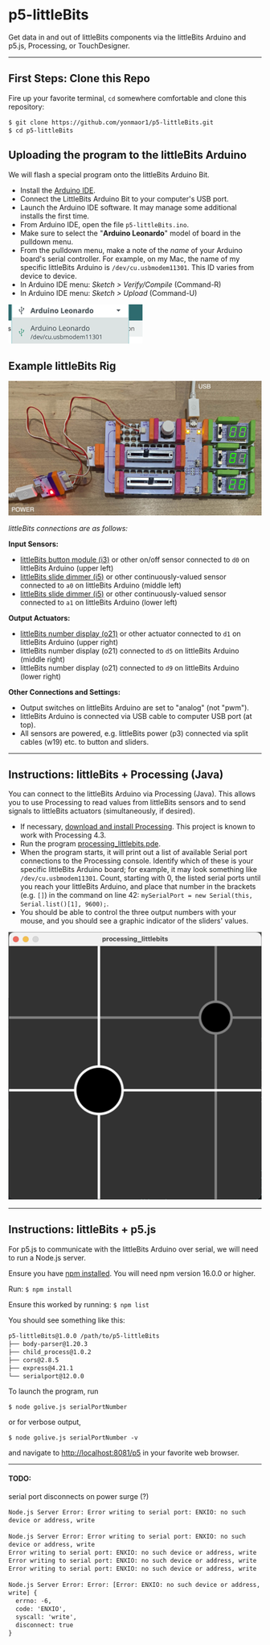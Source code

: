 # p5-littleBits

Get data in and out of littleBits components via the littleBits Arduino and p5.js, Processing, or TouchDesigner.

---

## First Steps: Clone this Repo

Fire up your favorite terminal, `cd` somewhere comfortable and clone this repository:

```
$ git clone https://github.com/yonmaor1/p5-littleBits.git
$ cd p5-littleBits
```

## Uploading the program to the littleBits Arduino

We will flash a special program onto the littleBits Arduino Bit. 

* Install the [Arduino IDE](https://www.arduino.cc/en/software). 
* Connect the LittleBits Arduino Bit to your computer's USB port. 
* Launch the Arduino IDE software. It may manage some additional installs the first time. 
* From Arduino IDE, open the file `p5-littleBits.ino`. 
* Make sure to select the "**Arduino Leonardo**" model of board in the pulldown menu. 
* From the pulldown menu, make a note of the *name* of your Arduino board's serial controller. For example, on my Mac, the name of my specific littleBits Arduino is `/dev/cu.usbmodem11301`. This ID varies from device to device. 
* In Arduino IDE menu: *Sketch > Verify/Compile* (Command-R)
* In Arduino IDE menu: *Sketch > Upload* (Command-U)

![leonardo-in-menu.png](documentation/leonardo-in-menu.png)

## Example littleBits Rig

![p5-littlebits-rig.jpg](documentation/p5-littlebits-rig.jpg)

*littleBits connections are as follows:*

**Input Sensors:**

* [littleBits button module (i3)](https://sphero.com/products/button) or other on/off sensor connected to `d0` on littleBits Arduino (upper left)
* [littleBits slide dimmer (i5)](https://sphero.com/products/slide-dimmer) or other continuously-valued sensor connected to `a0` on littleBits Arduino (middle left)  
* [littleBits slide dimmer (i5)](https://sphero.com/products/slide-dimmer) or other continuously-valued sensor connected to `a1` on littleBits Arduino (lower left)

**Output Actuators:**

 * [littleBits number display (o21)](https://sphero.com/products/number-bit) or other actuator connected to `d1` on littleBits Arduino (upper right)
 * littleBits number display (o21) connected to `d5` on littleBits Arduino (middle right)
 * littleBits number display (o21) connected to `d9` on littleBits Arduino (lower right)

**Other Connections and Settings:**

 * Output switches on littleBits Arduino are set to "analog" (not "pwm"). 
 * littleBits Arduino is connected via USB cable to computer USB port (at top). 
 * All sensors are powered, e.g. littleBits power (p3) connected via split cables (w19) etc. to button and sliders. 

---

## Instructions: littleBits + Processing (Java)

You can connect to the littleBits Arduino via Processing (Java). This allows you to use Processing to read values from littleBits sensors and to send signals to littleBits actuators (simultaneously, if desired). 

* If necessary, [download and install Processing](https://processing.org/download). This project is known to work with Processing 4.3.
* Run the program [processing_littlebits.pde](processing/processing_littlebits/processing_littlebits.pde).
* When the program starts, it will print out a list of available Serial port connections to the Processing console. Identify which of these is your specific littleBits Arduino board; for example, it may look something like `/dev/cu.usbmodem11301`. Count, starting with 0, the listed serial ports until you reach your littleBits Arduino, and place that number in the brackets (e.g. `[]`) in the command on line 42: `mySerialPort = new Serial(this, Serial.list()[1], 9600);`.
* You should be able to control the three output numbers with your mouse, and you should see a graphic indicator of the sliders' values. 

![processing-littlebits-sketch.png](documentation/processing-littlebits-sketch.png)


---

## Instructions: littleBits + p5.js

For p5.js to communicate with the littleBits Arduino over serial, we will need to run a Node.js server. 

Ensure you have [npm installed](https://docs.npmjs.com/downloading-and-installing-node-js-and-npm). You will need npm version 16.0.0 or higher.

Run: `$ npm install`

Ensure this worked by running: `$ npm list`

You should see something like this:

```
p5-littleBits@1.0.0 /path/to/p5-littleBits
├── body-parser@1.20.3
├── child_process@1.0.2
├── cors@2.8.5
├── express@4.21.1
└── serialport@12.0.0
```

To launch the program, run

```
$ node golive.js serialPortNumber
``` 
or for verbose output, 

```
$ node golive.js serialPortNumber -v
``` 


and navigate to [http://localhost:8081/p5](http://localhost:8081/p5) in your favorite web browser.


---

#### TODO:

serial port disconnects on power surge (?)
```
Node.js Server Error: Error writing to serial port: ENXIO: no such device or address, write

Node.js Server Error: Error writing to serial port: ENXIO: no such device or address, write
Error writing to serial port: ENXIO: no such device or address, write
Error writing to serial port: ENXIO: no such device or address, write
Error writing to serial port: ENXIO: no such device or address, write

Node.js Server Error: Error: [Error: ENXIO: no such device or address, write] {
  errno: -6,
  code: 'ENXIO',
  syscall: 'write',
  disconnect: true
}
```
